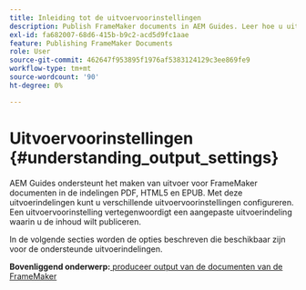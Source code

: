 ```yaml
---
title: Inleiding tot de uitvoervoorinstellingen
description: Publish FrameMaker documents in AEM Guides. Leer hoe u uitvoer voor FrameMaker documenten kunt genereren in de indelingen PDF, HTML5 en EPUB.
exl-id: fa682007-68d6-415b-b9c2-acd5d9fc1aae
feature: Publishing FrameMaker Documents
role: User
source-git-commit: 462647f953895f1976af5383124129c3ee869fe9
workflow-type: tm+mt
source-wordcount: '90'
ht-degree: 0%

---
```


# Uitvoervoorinstellingen {#understanding_output_settings}

AEM Guides ondersteunt het maken van uitvoer voor FrameMaker documenten in de indelingen PDF, HTML5 en EPUB. Met deze uitvoerindelingen kunt u verschillende uitvoervoorinstellingen configureren. Een uitvoervoorinstelling vertegenwoordigt een aangepaste uitvoerindeling waarin u de inhoud wilt publiceren.

In de volgende secties worden de opties beschreven die beschikbaar zijn voor de ondersteunde uitvoerindelingen.

**Bovenliggend onderwerp:**[ produceer output van de documenten van de FrameMaker ](fm-output-generatation.md)
